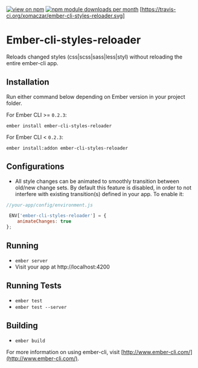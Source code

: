 [![view on npm](http://img.shields.io/npm/v/ember-cli-styles-reloader.svg)](https://www.npmjs.org/package/ember-cli-styles-reloader)
[![npm module downloads per month](http://img.shields.io/npm/dm/ember-cli-styles-reloader.svg)](https://www.npmjs.org/package/ember-cli-styles-reloader)
[https://travis-ci.org/xomaczar/ember-cli-styles-reloader.svg]
# Ember-cli-styles-reloader
Reloads changed styles (css|scss|sass|less|styl) without reloading the entire ember-cli app.

## Installation

Run either command below depending on Ember version in your project folder.

For Ember CLI >= `0.2.3`:

```shell
ember install ember-cli-styles-reloader
```

For Ember CLI < `0.2.3`:

```shell
ember install:addon ember-cli-styles-reloader
```

## Configurations

* All style changes can be animated to smoothly transition between old/new change sets.
By default this feature is disabled, in order to not interfere with existing transition(s) defined
in your app. To enable it:

```javascript
//your-app/config/environment.js

 ENV['ember-cli-styles-reloader'] = {
    animateChanges: true
};
```

## Running

* `ember server`
* Visit your app at http://localhost:4200

## Running Tests

* `ember test`
* `ember test --server`

## Building

* `ember build`

For more information on using ember-cli, visit [http://www.ember-cli.com/](http://www.ember-cli.com/).
